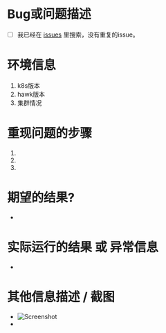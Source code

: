 # Bug或问题描述


- [ ] 我已经在 [issues](https://github.com/kangta123/hawk/issues) 里搜索，没有重复的issue。


# 环境信息
1. k8s版本
2. hawk版本
3. 集群情况

# 重现问题的步骤
1.  
2. 
3. 


# 期望的结果?
-


# 实际运行的结果 或 异常信息
-


# 其他信息描述 / 截图

- ![Screenshot]()
-
